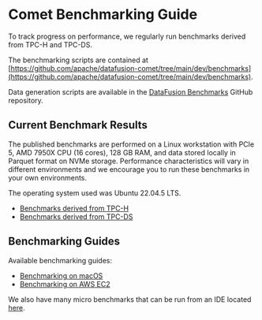 <!--
Licensed to the Apache Software Foundation (ASF) under one
or more contributor license agreements.  See the NOTICE file
distributed with this work for additional information
regarding copyright ownership.  The ASF licenses this file
to you under the Apache License, Version 2.0 (the
"License"); you may not use this file except in compliance
with the License.  You may obtain a copy of the License at

  http://www.apache.org/licenses/LICENSE-2.0

Unless required by applicable law or agreed to in writing,
software distributed under the License is distributed on an
"AS IS" BASIS, WITHOUT WARRANTIES OR CONDITIONS OF ANY
KIND, either express or implied.  See the License for the
specific language governing permissions and limitations
under the License.
-->

# Comet Benchmarking Guide

To track progress on performance, we regularly run benchmarks derived from TPC-H and TPC-DS.

The benchmarking scripts are contained at [https://github.com/apache/datafusion-comet/tree/main/dev/benchmarks](https://github.com/apache/datafusion-comet/tree/main/dev/benchmarks).

Data generation scripts are available in the [DataFusion Benchmarks](https://github.com/apache/datafusion-benchmarks) GitHub repository.

## Current Benchmark Results

The published benchmarks are performed on a Linux workstation with PCIe 5, AMD 7950X CPU (16 cores), 128 GB RAM, and
data stored locally in Parquet format on NVMe storage. Performance characteristics will vary in different environments
and we encourage you to run these benchmarks in your own environments.

The operating system used was Ubuntu 22.04.5 LTS.

- [Benchmarks derived from TPC-H](benchmark-results/tpc-h)
- [Benchmarks derived from TPC-DS](benchmark-results/tpc-ds)

## Benchmarking Guides

Available benchmarking guides:

- [Benchmarking on macOS](benchmarking_macos.md) 
- [Benchmarking on AWS EC2](benchmarking_aws_ec2) 

We also have many micro benchmarks that can be run from an IDE located [here](https://github.com/apache/datafusion-comet/tree/main/spark/src/test/scala/org/apache/spark/sql/benchmark). 



